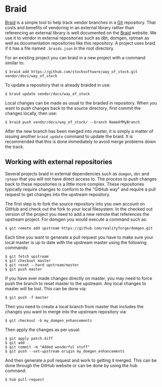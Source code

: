 # Braid

[Braid](http://cristibalan.github.io/braid/) is a simple tool to help track vendor branches in a
[Git](http://git-scm.com/) repository. That costs and benefits of vendoring in an external library
rather than referencing an external library is well documented on the [Braid](http://cristibalan.github.io/braid/)
website. We use it to vendor in external repositories such as dbt, domgen, rptman as well as documentation
repositories like this repository. A project uses braid if it has a file named `.braids.json` in the root directory.

For an existing project you can braid in a new project with a command similar to:

    $ braid add https://github.com/stocksoftware/way_of_stock.git vendor/docs/way_of_stock

To update a repository that is already braided in use:

    $ braid update vendor/docs/way_of_stock

Local changes can be made as usual to the braided in repository. When you want to push changes back to
the source directory, first commit the changes locally, then use:

    $ braid push vendor/docs/way_of_stock/ --branch NameOfMyBranch

After the new branch has been merged into master, it is simply a matter of issuing another
`braid update` command to update the braid. It is recommended that this is done immediately to avoid merge problems
down the track.

## Working with external repositories

Several projects braid in external dependencies such as `domgen`, `dbt` and `rptman` that you will not have direct
access to. The process to push changes back to these repositories is a little more complex. These repositories
typically require changes to conform to the "GitHub way" and require a pull request to get changes into the upstream
repository.

The first step is to fork the source repository into you own account on GitHub and check out the fork to your local
filesystem. In the checked out version of the project you need to add a new remote that references the upstream
project. For domgen you would execute a command such as:

    $ git remote add upstream https://github.com/realityforge/domgen.git

Each time you want to generate a pull request you have to make sure your local master is up to date with the upstream
master using the following commands:

    $ git fetch upstream
    $ git checkout master
    $ git reset --hard upstream/master
    $ git push master

If you have ever made changes directly on master, you may need to force push the branch to reset master to the
upstream. Any local changes to master will be lost. This can be done via:

    $ git push -f master

Then you need to create a local branch from master that includes the changes you want to merge into the upstream
repository via:

    $ git checkout -b my_domgen_enhancements

Then apply the changes as per usual:

    $ git apply patch.diff
    $ git add .
    $ git commit -m "Added wonderful stuff"
    $ git push --set-upstream origin my_domgen_enhancements

And then generate a pull request and work to getting it merged. This can be done through the GitHub website or can
be done by using the hub command:

    $ hub pull-request
